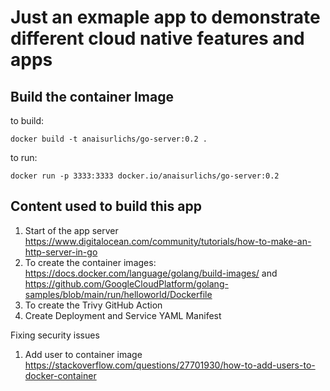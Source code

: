 # Just an exmaple app to demonstrate different cloud native features and apps

## Build the container Image

to build:

```
docker build -t anaisurlichs/go-server:0.2 .
```

to run:
```
docker run -p 3333:3333 docker.io/anaisurlichs/go-server:0.2
```

## Content used to build this app
1. Start of the app server https://www.digitalocean.com/community/tutorials/how-to-make-an-http-server-in-go  
2. To create the container images: https://docs.docker.com/language/golang/build-images/ and https://github.com/GoogleCloudPlatform/golang-samples/blob/main/run/helloworld/Dockerfile 
3. To create the Trivy GitHub Action
4. Create Deployment and Service YAML Manifest

Fixing security issues
1. Add user to container image https://stackoverflow.com/questions/27701930/how-to-add-users-to-docker-container 